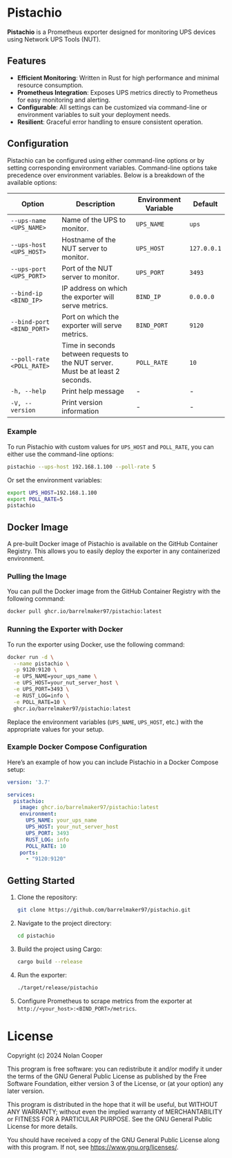 # Pistachio
**Pistachio** is a Prometheus exporter designed for monitoring UPS devices using Network UPS Tools (NUT).

## Features

- **Efficient Monitoring**: Written in Rust for high performance and minimal resource consumption.
- **Prometheus Integration**: Exposes UPS metrics directly to Prometheus for easy monitoring and alerting.
- **Configurable**: All settings can be customized via command-line or environment variables to suit your deployment needs.
- **Resilient**: Graceful error handling to ensure consistent operation.

## Configuration

Pistachio can be configured using either command-line options or by setting corresponding environment variables.
Command-line options take precedence over environment variables.
Below is a breakdown of the available options:

| Option                    | Description                                                                     | Environment Variable | Default     |
|---------------------------|---------------------------------------------------------------------------------|----------------------|-------------|
| `--ups-name <UPS_NAME>`   | Name of the UPS to monitor.                                                     | `UPS_NAME`           | `ups`       |
| `--ups-host <UPS_HOST>`   | Hostname of the NUT server to monitor.                                          | `UPS_HOST`           | `127.0.0.1` |
| `--ups-port <UPS_PORT>`   | Port of the NUT server to monitor.                                              | `UPS_PORT`           | `3493`      |
| `--bind-ip <BIND_IP>`     | IP address on which the exporter will serve metrics.                            | `BIND_IP`            | `0.0.0.0`   |
| `--bind-port <BIND_PORT>` | Port on which the exporter will serve metrics.                                  | `BIND_PORT`          | `9120`      |
| `--poll-rate <POLL_RATE>` | Time in seconds between requests to the NUT server. Must be at least 2 seconds. | `POLL_RATE`          | `10`        |
| `-h, --help`              | Print help message                                                              | -                    | -           |
| `-V, --version`           | Print version information                                                       | -                    | -           |

### Example

To run Pistachio with custom values for `UPS_HOST` and `POLL_RATE`, you can either use the command-line options:

```bash
pistachio --ups-host 192.168.1.100 --poll-rate 5
```

Or set the environment variables:

```bash
export UPS_HOST=192.168.1.100
export POLL_RATE=5
pistachio
```

## Docker Image

A pre-built Docker image of Pistachio is available on the GitHub Container Registry.
This allows you to easily deploy the exporter in any containerized environment.

### Pulling the Image

You can pull the Docker image from the GitHub Container Registry with the following command:

```bash
docker pull ghcr.io/barrelmaker97/pistachio:latest
```

### Running the Exporter with Docker

To run the exporter using Docker, use the following command:

```bash
docker run -d \
  --name pistachio \
  -p 9120:9120 \
  -e UPS_NAME=your_ups_name \
  -e UPS_HOST=your_nut_server_host \
  -e UPS_PORT=3493 \
  -e RUST_LOG=info \
  -e POLL_RATE=10 \
  ghcr.io/barrelmaker97/pistachio:latest
```

Replace the environment variables (`UPS_NAME`, `UPS_HOST`, etc.) with the appropriate values for your setup.

### Example Docker Compose Configuration

Here’s an example of how you can include Pistachio in a Docker Compose setup:

```yaml
version: '3.7'

services:
  pistachio:
    image: ghcr.io/barrelmaker97/pistachio:latest
    environment:
      UPS_NAME: your_ups_name
      UPS_HOST: your_nut_server_host
      UPS_PORT: 3493
      RUST_LOG: info
      POLL_RATE: 10
    ports:
      - "9120:9120"
```

## Getting Started

1. Clone the repository:
    ```bash
    git clone https://github.com/barrelmaker97/pistachio.git
    ```

2. Navigate to the project directory:
    ```bash
    cd pistachio
    ```

3. Build the project using Cargo:
    ```bash
    cargo build --release
    ```

4. Run the exporter:
    ```bash
    ./target/release/pistachio
    ```

5. Configure Prometheus to scrape metrics from the exporter at `http://<your_host>:<BIND_PORT>/metrics`.

# License

Copyright (c) 2024 Nolan Cooper

This program is free software: you can redistribute it and/or modify
it under the terms of the GNU General Public License as published by
the Free Software Foundation, either version 3 of the License, or
(at your option) any later version.

This program is distributed in the hope that it will be useful,
but WITHOUT ANY WARRANTY; without even the implied warranty of
MERCHANTABILITY or FITNESS FOR A PARTICULAR PURPOSE. See the
GNU General Public License for more details.

You should have received a copy of the GNU General Public License
along with this program. If not, see <https://www.gnu.org/licenses/>.
